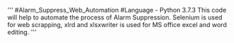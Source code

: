 '''
#Alarm_Suppress_Web_Automation
#Language - Python 3.7.3  This code will help to automate the process of Alarm Suppression.
Selenium is used for web scrapping, xlrd and xlsxwriter is used for MS office excel and word editing.
'''
